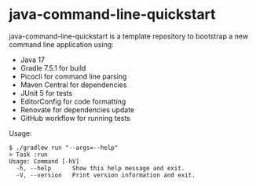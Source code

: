 # java-command-line-quickstart

java-command-line-quickstart is a template repository to bootstrap a new command line application using:

- Java 17
- Gradle 7.5.1 for build
- Picocli for command line parsing
- Maven Central for dependencies
- JUnit 5 for tests
- EditorConfig for code formatting
- Renovate for dependencies update
- GitHub workflow for running tests

Usage:

```shell
$ ./gradlew run "--args=--help"
> Task :run
Usage: Command [-hV]
  -h, --help      Show this help message and exit.
  -V, --version   Print version information and exit.
```
